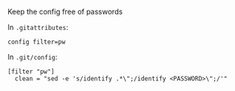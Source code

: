 Keep the config free of passwords

In `.gitattributes`:

    config filter=pw

In `.git/config`:

    [filter "pw"]
      clean = "sed -e 's/identify .*\";/identify <PASSWORD>\";/'"
